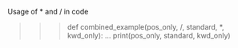 
Usage of * and / in code

>>> def combined_example(pos_only, /, standard, *, kwd_only):
...     print(pos_only, standard, kwd_only)

